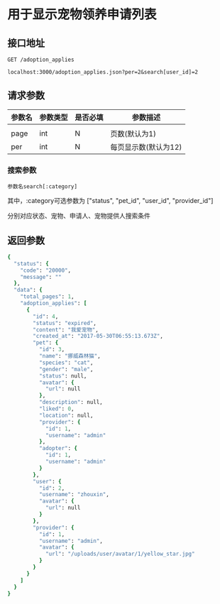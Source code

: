 # 用于显示宠物领养申请列表

## 接口地址
```
GET /adoption_applies

localhost:3000/adoption_applies.json?per=2&search[user_id]=2
```

## 请求参数
|参数名|参数类型|是否必填|参数描述|
|-----|------|-------|-------|
|||||
|page|int|N|页数(默认为1)|
|per|int|N|每页显示数(默认为12)|

### 搜索参数

``参数名search[:category]``

其中，:category可选参数为
["status", "pet_id", "user_id", "provider_id"]

分别对应状态、宠物、申请人、宠物提供人搜索条件

## 返回参数
```Ruby
{
  "status": {
    "code": "20000",
    "message": ""
  },
  "data": {
    "total_pages": 1,
    "adoption_applies": [
      {
        "id": 4,
        "status": "expired",
        "content": "我爱宠物",
        "created_at": "2017-05-30T06:55:13.673Z",
        "pet": {
          "id": 3,
          "name": "挪威森林猫",
          "species": "cat",
          "gender": "male",
          "status": null,
          "avatar": {
            "url": null
          },
          "description": null,
          "liked": 0,
          "location": null,
          "provider": {
            "id": 1,
            "username": "admin"
          },
          "adopter": {
            "id": 1,
            "username": "admin"
          }
        },
        "user": {
          "id": 2,
          "username": "zhouxin",
          "avatar": {
            "url": null
          }
        },
        "provider": {
          "id": 1,
          "username": "admin",
          "avatar": {
            "url": "/uploads/user/avatar/1/yellow_star.jpg"
          }
        }
      }
    ]
  }
}
```
